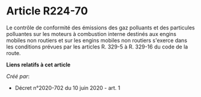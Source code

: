 # Article R224-70

Le contrôle de conformité des émissions des gaz polluants et des particules polluantes sur les moteurs à combustion interne
destinés aux engins mobiles non routiers et sur les engins mobiles non routiers s'exerce dans les conditions prévues par les
articles R. 329-5 à R. 329-16 du code de la route.

**Liens relatifs à cet article**

_Créé par_:

  - Décret n°2020-702 du 10 juin 2020 - art. 1
